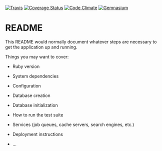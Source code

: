 [![Travis](https://img.shields.io/travis/kisp/rails-virtual-attributes-example.svg?maxAge=2592000)](https://travis-ci.org/kisp/rails-virtual-attributes-example)
[![Coverage Status](https://coveralls.io/repos/github/kisp/rails-virtual-attributes-example/badge.svg?branch=master)](https://coveralls.io/github/kisp/rails-virtual-attributes-example?branch=master)
[![Code Climate](https://codeclimate.com/github/kisp/rails-virtual-attributes-example.svg)](https://codeclimate.com/github/kisp/rails-virtual-attributes-example)
[![Gemnasium](https://img.shields.io/gemnasium/kisp/rails-virtual-attributes-example.svg?maxAge=2592000)](https://gemnasium.com/github.com/kisp/rails-virtual-attributes-example)

# README

This README would normally document whatever steps are necessary to get the
application up and running.

Things you may want to cover:

* Ruby version

* System dependencies

* Configuration

* Database creation

* Database initialization

* How to run the test suite

* Services (job queues, cache servers, search engines, etc.)

* Deployment instructions

* ...
